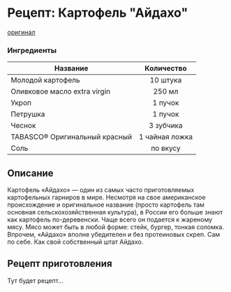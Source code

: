 # Рецепт: Картофель "Айдахо"
[оригинал](https://eda.ru/recepty/osnovnye-blyuda/kartofel-ajdaho-30625)

### Ингредиенты
| Название        	| Количество    |
| -------------   	|:-------------:|
| Молодой картофель  	| 10 штука 			|
| Оливковое масло extra virgin  			| 250 мл 		|
| Укроп		| 1 пучок 		|
| Петрушка            | 1 пучок |
| Чеснок                               | 3 зубчика |
| TABASCO® Оригинальный красный      | 1 чайная ложка   |
| Соль                             | по вкусу     |

## Описание
Картофель «Айдахо» — один из самых часто приготовляемых картофельных гарниров в мире. Несмотря на свое американское происхождение и оригинальное название (просто картофель там основная сельскохозяйственная культура), в России его больше знают как картофель по-деревенски. Чаще всего он подается к жареному мясу. Мясо может быть в любой форме: стейк, бургер, тонкая соломка. Впрочем, «Айдахо» вполне убедителен и без протеиновых скреп. Сам по себе. Как свой собственный штат Айдахо.

## Рецепт приготовления
Тут будет рецепт...